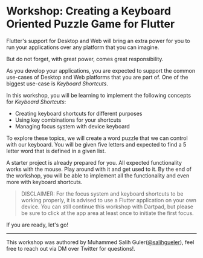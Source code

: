 # Workshop: Creating a Keyboard Oriented Puzzle Game for Flutter

Flutter's support for Desktop and Web will bring an extra power for you to run your applications over any platform that you can imagine.

But do not forget, with great power, comes great responsibility.

As you develop your applications, you are expected to support the common use-cases of Desktop and Web platforms that you are part of. One of the biggest use-case is _Keyboard Shortcuts_.

In this workshop, you will be learning to implement the following concepts for _Keyboard Shortcuts_:

- Creating keyboard shortcuts for different purposes
- Using key combinations for your shortcuts
- Managing focus system with device keyboard

To explore these topics, we will create a word puzzle that we can control with our keyboard. You will be given five letters and expected to find a 5 letter word that is defined in a given list.

A starter project is already prepared for you. All expected functionality works with the mouse. Play around with it and get used to it. By the end of the workshop, you will be able to implement all the functionality and even more with keyboard shortcuts.

> DISCLAIMER: For the focus system and keyboard shortcuts to be working properly, it is advised to use a Flutter application on your own device. You can still continue this workshop with Dartpad, but please be sure to click at the app area at least once to initiate the first focus.

If you are ready, let's go!

---

This workshop was authored by Muhammed Salih Guler([@salihgueler](https://twitter.com/salihgueler)), feel free to reach out via DM over Twitter for questions!.
